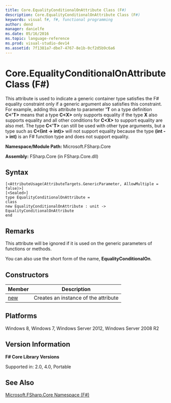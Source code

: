 ```yaml
---
title: Core.EqualityConditionalOnAttribute Class (F#)
description: Core.EqualityConditionalOnAttribute Class (F#)
keywords: visual f#, f#, functional programming
author: dend
manager: danielfe
ms.date: 05/16/2016
ms.topic: language-reference
ms.prod: visual-studio-dev14
ms.assetid: 7f1381a7-dbe7-4767-8e1b-0cf2d5b9c6a6 
---
```


# Core.EqualityConditionalOnAttribute Class (F#)

This attribute is used to indicate a generic container type satisfies the F# equality constraint only if a generic argument also satisfies this constraint. For example, adding this attribute to parameter **'T** on a type definition **C&lt;'T&gt;** means that a type **C&lt;X&gt;** only supports equality if the type **X** also supports equality and all other conditions for **C&lt;X&gt;** to support equality are also met. The type **C&lt;'T&gt;** can still be used with other type arguments, but a type such as **C&lt;(int -&gt; int)&gt;** will not support equality because the type **(int -&gt; int)** is an F# function type and does not support equality.

**Namespace/Module Path:** Microsoft.FSharp.Core

**Assembly:** FSharp.Core (in FSharp.Core.dll)


## Syntax

```
[<AttributeUsage(AttributeTargets.GenericParameter, AllowMultiple = false)>]
[<Sealed>]
type EqualityConditionalOnAttribute =
class
new EqualityConditionalOnAttribute : unit -> EqualityConditionalOnAttribute
end
```

## Remarks
This attribute will be ignored if it is used on the generic parameters of functions or methods.

You can also use the short form of the name, **EqualityConditionalOn**.


## Constructors


|Member|Description|
|------|-----------|
|[new](http://msdn.microsoft.com/en-us/library/7fd67389-8d84-4376-bc9c-fc02ab507305)|Creates an instance of the attribute|

## Platforms
Windows 8, Windows 7, Windows Server 2012, Windows Server 2008 R2


## Version Information
**F# Core Library Versions**

Supported in: 2.0, 4.0, Portable




## See Also
[Microsoft.FSharp.Core Namespace &#40;F&#35;&#41;](Microsoft.FSharp.Core-Namespace-%5BFSharp%5D.md)

